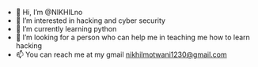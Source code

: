 - 👋 Hi, I’m @NIKHILno
- 👀 I’m interested in hacking and cyber security
- 🌱 I’m currently learning python
- 💞️ I’m looking for a person who can help me in teaching me how to learn hacking
- 📫 You can reach me at my gmail nikhilmotwani1230@gmail.com 

<!---
NIKHILno/NIKHILno is a ✨ special ✨ repository because its `README.md` (this file) appears on your GitHub profile.
You can click the Preview link to take a look at your changes.
--->
